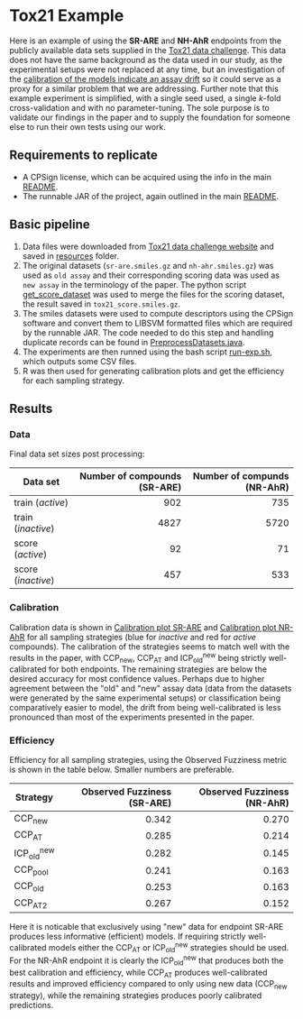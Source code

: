 # Tox21 Example 
Here is an example of using the **SR-ARE** and **NH-AhR** endpoints from the publicly available data sets supplied in the [Tox21 data challenge](https://tripod.nih.gov/tox21/challenge/data.jsp#). This data does not have the same background as the data used in our study, as the experimental setups were not replaced at any time, but an investigation of the [calibration of the models indicate an assay drift](https://jcheminf.biomedcentral.com/articles/10.1186/s13321-021-00511-5) so it could serve as a proxy for a similar problem that we are addressing. Further note that this example experiment is simplified, with a single seed used, a single *k*-fold cross-validation and with no parameter-tuning. The sole purpose is to validate our findings in the paper and to supply the foundation for someone else to run their own tests using our work.

## Requirements to replicate
- A CPSign license, which can be acquired using the info in the main [README](../README.md).
- The runnable JAR of the project, again outlined in the main [README](../README.md).

## Basic pipeline
1. Data files were downloaded from [Tox21 data challenge website](https://tripod.nih.gov/tox21/challenge/) and saved in [resources](resources) folder.
2. The original datasets (`sr-are.smiles.gz` and `nh-ahr.smiles.gz`) was used as `old assay` and their corresponding scoring data was used as `new assay` in the terminology of the paper. The python script [get_score_dataset](get_score_dataset.py) was used to merge the files for the scoring dataset, the result saved in `tox21_score.smiles.gz`.
3. The smiles datasets were used to compute descriptors using the CPSign software and convert them to LIBSVM formatted files which are required by the runnable JAR. The code needed to do this step and handling duplicate records can be found in [PreprocessDatasets.java](src/code/PreprocessDatasets.java).
4. The experiments are then runned using the bash script [run-exp.sh](run-exp.sh), which outputs some CSV files.
5. R was then used for generating calibration plots and get the efficiency for each sampling strategy. 

## Results

### Data 
Final data set sizes post processing:

| Data set           | Number of compounds (SR-ARE) | Number of compunds (NR-AhR) |
| ------------------ | ---------------------------: | --------------------------: |
| train (_active_)   |                          902 |                         735 |
| train (_inactive_) |                         4827 |                        5720 |
| score (_active_)   |                           92 |                          71 |
| score (_inactive_) |                          457 |                         533 |



### Calibration 
Calibration data is shown in [Calibration plot SR-ARE](run_outputs/calibration_plot.SR-ARE.pdf) and [Calibration plot NR-AhR](run_outputs/calibration_plot.NR-AhR.pdf) for all sampling strategies (blue for _inactive_ and red for _active_ compounds). The calibration of the strategies seems to match well with the results in the paper, with CCP<sub>new</sub>, CCP<sub>AT</sub> and ICP<sub>old</sub><sup>new</sup> being strictly well-calibrated for both endpoints. The remaining strategies are below the desired accuracy for most confidence values. Perhaps due to higher agreement between the "old" and "new" assay data (data from the datasets were generated by the same experimental setups) or classification being comparatively easier to model, the drift from being well-calibrated is less pronounced than most of the experiments presented in the paper. 


### Efficiency
Efficiency for all sampling strategies, using the Observed Fuzziness metric is shown in the table below. Smaller numbers are preferable.

| Strategy                        | Observed Fuzziness (SR-ARE) | Observed Fuzziness (NR-AhR) |
| ------------------------------- | --------------------------: | --------------------------: |
| CCP<sub>new</sub>               |                       0.342 |                       0.270 |
| CCP<sub>AT</sub>                |                       0.285 |                       0.214 |
| ICP<sub>old</sub><sup>new</sup> |                       0.282 |                       0.145 |
| CCP<sub>pool</sub>              |                       0.241 |                       0.163 |
| CCP<sub>old</sub>               |                       0.253 |                       0.163 |
| CCP<sub>AT2</sub>               |                       0.267 |                       0.152 |

 Here it is noticable that exclusively using "new" data for endpoint SR-ARE produces less informative (efficient) models. If requiring strictly well-calibrated models either the CCP<sub>AT</sub> or ICP<sub>old</sub><sup>new</sup> strategies should be used. For the NR-AhR endpoint it is clearly the ICP<sub>old</sub><sup>new</sup> that produces both the best calibration and efficiency, while CCP<sub>AT</sub> produces well-calibrated results and improved efficiency compared to only using new data (CCP<sub>new</sub> strategy), while the remaining strategies produces poorly calibrated predictions.
